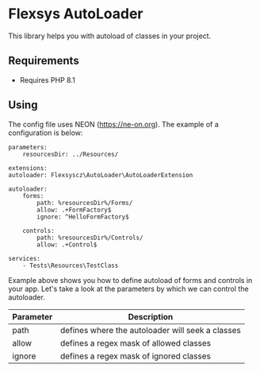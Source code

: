 Flexsys AutoLoader
==================

This library helps you with autoload of classes in your project.

Requirements
------------

- Requires PHP 8.1

Using
-----

The config file uses NEON (https://ne-on.org). The example of a configuration is below:

    parameters:
        resourcesDir: ../Resources/
    
    extensions:
    autoloader: Flexsyscz\AutoLoader\AutoLoaderExtension
    
    autoloader:
        forms:
            path: %resourcesDir%/Forms/
            allow: .+FormFactory$
            ignore: ^HelloFormFactory$
    
        controls:
            path: %resourcesDir%/Controls/
            allow: .+Control$
    
    services:
        - Tests\Resources\TestClass

Example above shows you how to define autoload of forms and controls in your app. Let's take a look at the parameters by which 
we can control the autoloader.

| Parameter | Description                                      |
|-----------|--------------------------------------------------|
| path      | defines where the autoloader will seek a classes |
| allow     | defines a regex mask of allowed classes          |
| ignore    | defines a regex mask of ignored classes          |

